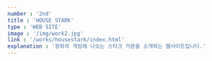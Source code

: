 ```yaml
---
number : '2nd'
title : 'HOUSE STARK'
type : 'WEB SITE'
image : '/img/work2.jpg'
link : '/works/housestark/index.html'
explanation : '왕좌의 게임에 나오는 스타크 가문을 소개하는 웹사이트입니다.'
---
```

